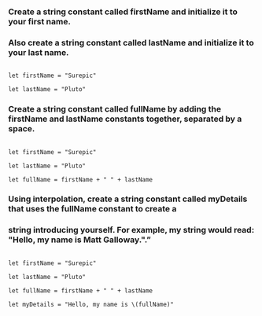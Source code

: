 ### Create a string constant called firstName and initialize it to your first name.
### Also create a string constant called lastName and initialize it to your last name.

```

let firstName = "Surepic"

let lastName = "Pluto"

```

### Create a string constant called fullName by adding the firstName and lastName constants together, separated by a space.

```

let firstName = "Surepic"

let lastName = "Pluto"

let fullName = firstName + " " + lastName

```

### Using interpolation, create a string constant called myDetails that uses the fullName constant to create a 
### string introducing yourself. For example, my string would read: "Hello, my name is Matt Galloway.".”

```

let firstName = "Surepic"

let lastName = "Pluto"

let fullName = firstName + " " + lastName

let myDetails = "Hello, my name is \(fullName)"


```
